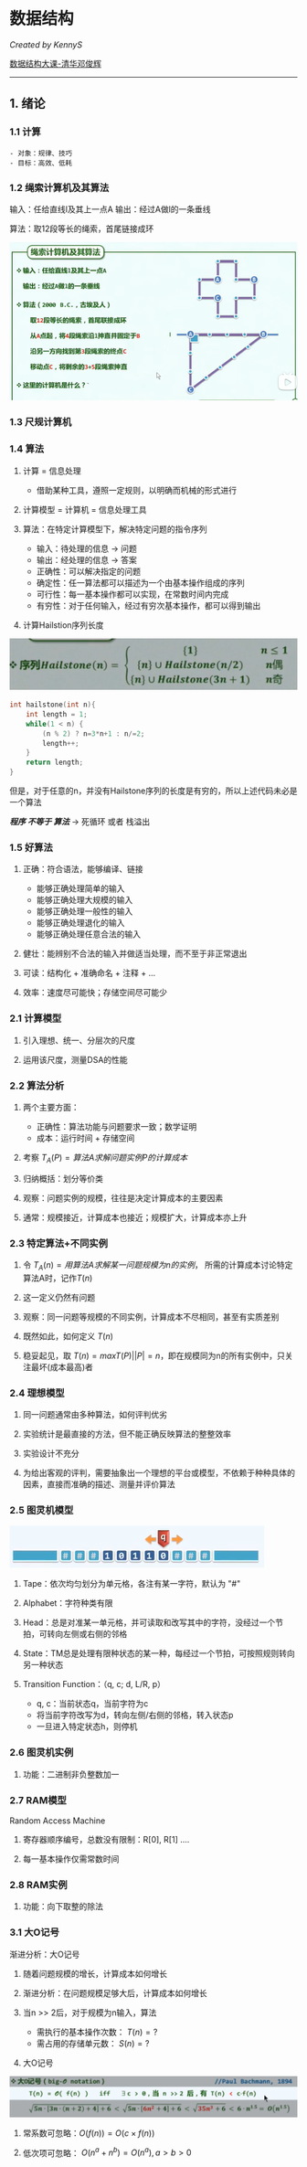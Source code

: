 # 数据结构

*Created by KennyS*

[数据结构大课-清华邓俊辉](https://www.bilibili.com/video/BV1C54y1L7JM/?spm_id_from=333.337.search-card.all.click&vd_source=f007ff194d374ddfb484e469e9ee2e1f)


---


## 1. 绪论


### 1.1 计算

    - 对象：规律、技巧
    - 目标：高效、低耗


### 1.2 绳索计算机及其算法

输入：任给直线l及其上一点A
输出：经过A做l的一条垂线

算法：取12段等长的绳索，首尾链接成环

![绳索计算机](./asserts/绳索计算机.png)


### 1.3 尺规计算机


### 1.4 算法

1. 计算 = 信息处理
    - 借助某种工具，遵照一定规则，以明确而机械的形式进行

2. 计算模型 = 计算机 = 信息处理工具

3. 算法：在特定计算模型下，解决特定问题的指令序列
    - 输入：待处理的信息 -> 问题
    - 输出：经处理的信息 -> 答案
    - 正确性：可以解决指定的问题
    - 确定性：任一算法都可以描述为一个由基本操作组成的序列
    - 可行性：每一基本操作都可以实现，在常数时间内完成
    - 有穷性：对于任何输入，经过有穷次基本操作，都可以得到输出


3. 计算Hailstion序列长度

![Hailstone序列](./asserts/Hailstone序列.PNG)

```cpp
int hailstone(int n){
    int length = 1;
    while(1 < n) {
        (n % 2) ? n=3*n+1 : n/=2;
        length++;
    }
    return length;
}
```

但是，对于任意的n，并没有Hailstone序列的长度是有穷的，所以上述代码未必是一个算法

***程序 不等于 算法*** -> 死循环 或者 栈溢出


### 1.5 好算法

1. 正确：符合语法，能够编译、链接
    - 能够正确处理简单的输入
    - 能够正确处理大规模的输入
    - 能够正确处理一般性的输入
    - 能够正确处理退化的输入
    - 能够正确处理任意合法的输入

2. 健壮：能辨别不合法的输入并做适当处理，而不至于非正常退出

3. 可读：结构化 + 准确命名 + 注释 + ...

4. 效率：速度尽可能快；存储空间尽可能少 


### 2.1 计算模型

1. 引入理想、统一、分层次的尺度

2. 运用该尺度，测量DSA的性能


### 2.2 算法分析

1. 两个主要方面：
    - 正确性：算法功能与问题要求一致；数学证明
    - 成本：运行时间 + 存储空间

2. 考察 $T_{A}(P) = 算法A求解问题实例P的计算成本$

3. 归纳概括：划分等价类

4. 观察：问题实例的规模，往往是决定计算成本的主要因素

5. 通常：规模接近，计算成本也接近；规模扩大，计算成本亦上升


### 2.3 特定算法+不同实例

1. 令 $T_{A}(n) = 用算法A求解某一问题规模为n的实例$， 所需的计算成本讨论特定算法A时，记作$T(n)$

2. 这一定义仍然有问题

3. 观察：同一问题等规模的不同实例，计算成本不尽相同，甚至有实质差别

4. 既然如此，如何定义 $T(n)$

5. 稳妥起见，取 $T(n) = max{T(P) | |P| = n}$，即在规模同为n的所有实例中，只关注最坏(成本最高)者


### 2.4 理想模型

1. 同一问题通常由多种算法，如何评判优劣

2. 实验统计是最直接的方法，但不能正确反映算法的整整效率

3. 实验设计不充分

4. 为给出客观的评判，需要抽象出一个理想的平台或模型，不依赖于种种具体的因素，直接而准确的描述、测量并评价算法


### 2.5 图灵机模型

![图灵机模型](./asserts/图灵机模型.PNG)

1. Tape：依次均匀划分为单元格，各注有某一字符，默认为 "#"

2. Alphabet：字符种类有限

3. Head：总是对准某一单元格，并可读取和改写其中的字符，没经过一个节拍，可转向左侧或右侧的邻格

4. State：TM总是处理有限种状态的某一种，每经过一个节拍，可按照规则转向另一种状态

5. Transition Function：（q, c; d, L/R, p）
    - q, c：当前状态q，当前字符为c
    - 将当前字符改写为d，转向左侧/右侧的邻格，转入状态p
    - 一旦进入特定状态h，则停机


### 2.6 图灵机实例

1. 功能：二进制非负整数加一


### 2.7 RAM模型

Random Access Machine

1. 寄存器顺序编号，总数没有限制：R[0], R[1] ....

2. 每一基本操作仅需常数时间


### 2.8 RAM实例

1. 功能：向下取整的除法


### 3.1 大O记号

渐进分析：大O记号

1. 随着问题规模的增长，计算成本如何增长

2. 渐进分析：在问题规模足够大后，计算成本如何增长

3. 当n >> 2后，对于规模为n输入，算法
    - 需执行的基本操作次数： $T(n) = ?$
    - 需占用的存储单元数： $S(n) = ?$

4. 大O记号

![大O记号](./asserts/大O记号.PNG)

1. 常系数可忽略：$O(f(n)) = O(c × f(n))$

2. 低次项可忽略： $O(n^{a} + n^{b}) = O(n^{a}), a > b > 0$

